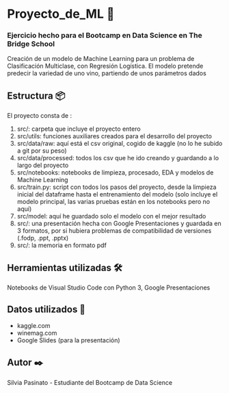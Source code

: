 
# Proyecto_de_ML 🚀
### Ejercicio hecho para el Bootcamp en Data Science en The Bridge School
Creación de un modelo de Machine Learning para un problema de Clasificación Multiclase, con Regresión Logística.
El modelo pretende predecir la variedad de uno vino, partiendo de unos parámetros dados

## Estructura 📦
El proyecto consta de :
1. src/: carpeta que incluye el proyecto entero
2. src/utils: funciones auxiliares creados para el desarrollo del proyecto
3. src/data/raw: aquí está el csv original, cogido de kaggle (no lo he subido a git por su peso)
4. src/data/processed: todos los csv que he ido creando y guardando a lo largo del proyecto
5. src/notebooks: notebooks de limpieza, procesado, EDA y modelos de Machine Learning
6. src/train.py: script con todos los pasos del proyecto, desde la limpieza inicial del dataframe hasta el entrenamiento del modelo (solo incluye el modelo principal, las varias pruebas están en los notebooks pero no aquí)
7. src/model: aquí he guardado solo el modelo con el  mejor resultado
8. src/: una presentación hecha con Google Presentaciones y guardada en 3 formatos, por si hubiera problemas de compatibilidad de versiones (.fodp, .ppt, .pptx)
9. src/: la memoria en formato pdf

## Herramientas utilizadas 🛠️
Notebooks de Visual Studio Code con Python 3, Google Presentaciones

## Datos utilizados 📖
- kaggle.com
- winemag.com
- Google Slides (para la presentación)


## Autor ✒️
Silvia Pasinato - Estudiante del Bootcamp de Data Science